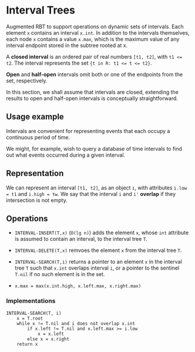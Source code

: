 # Interval Trees

Augmented RBT to support operations on dynamic sets of intervals. Each element `x` contains an interval `x.int`. In addition to the intervals themselves, each node `x` contains a value `x.max`, which is the maximum value of any interval endpoint stored in the subtree rooted at x.

A **closed interval** is an ordered pair of real numbers `[t1, t2]`, with `t1 <= t2`. The interval represents the set `{t in R: t1 <= t <= t2}`.

**Open** and **half-open** intervals omit both or one of the endpoints from the set, respectively.

In this section, we shall assume that intervals are closed, extending the results to open and half-open intervals is conceptually straightforward.

## Usage example

Intervals are convenient for representing events that each occupy a continuous period of time.

We might, for example, wish to query a database of time intervals to find out what events occurred during a given interval.

## Representation

We can represent an interval `[t1, t2]`, as an object `i`, with attributes `i.low = t1` and `i.high = tw`. We say that the interval `i` and `i'` **overlap** if they intersection is not empty.

## Operations

- `INTERVAL-INSERT(T,x)` (`O(lg n)`) adds the element `x`, whose `int` attribute is assumed to contain an interval, to the interval tree `T`.

- `INTERVAL-DELETE(T,x)` remvoes the element `x` from the interval tree `T`.

- `INTERVAL-SEARCH(T,i)` returns a pointer to an element `x` in the interval tree `T` such that `x.int` overlaps interval `i`, or a pointer to the sentinel `T.nil` if no such element is in the set.

- `x.max = max(x.int.high, x.left.max, x.right.max)`

### Implementations

```
INTERVAL-SEARCH(T, i)
    x = T.root
    while x != T.nil and i does not overlap x.int
        if x.left != T.nil and x.left.max >= i.low
            x = x.left
        else x = x.right
    return x
```
